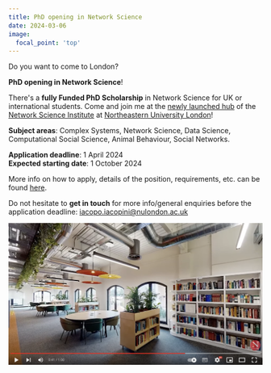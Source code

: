 ```yaml
---
title: PhD opening in Network Science
date: 2024-03-06
image:
  focal_point: 'top'
---
```


Do you want to come to London?

<!--more-->

**PhD opening in Network Science**!

There's a **fully Funded PhD Scholarship** in Network Science for UK or international students.
Come and join me at the [newly launched hub](https://www.networkscienceinstitute.org/hubs) of the [Network Science Institute](https://www.networkscienceinstitute.org/) at [Northeastern University London](https://www.nulondon.ac.uk/)!

**Subject areas**: Complex Systems, Network Science, Data Science, Computational Social Science, Animal Behaviour, Social Networks.

**Application deadline**: 1 April 2024\
**Expected starting date**: 1 October 2024

More info on how to apply, details of the position, requirements, etc. can be found [here](https://www.jobs.ac.uk/job/DGH718/northeastern-university-london-fully-funded-phd-scholarship-network-and-data-science-to-model-the-behaviour-of-complex-systems-of-human-and-non-human-social-animals).

Do not hesitate to **get in touch** for more info/general enquiries before the application deadline: iacopo.iacopini@nulondon.ac.uk

[![Virtual Campus Tour](video_screen.png)](https://www.youtube.com/watch?v=dMnEcz5QUXs)
